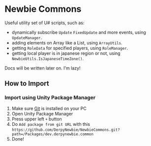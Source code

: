 ﻿# Newbie Commons

Useful utility set of U# scripts, such as:

- dynamically subscribe `Update` `FixedUpdate` and more events, using `UpdateManager`.
- adding elements on Array like a List, using `ArrayUtils`.
- getting `RoleData` for specified players, using `RoleManager`.
- getting local player is in japanese region or not, using `NewbieUtils.IsJapaneseTimeZone()`.

Docs will be written later on. I'm lazy!

## How to Import
### Import using Unity Package Manager
1. Make sure [Git](https://git-scm.com/) is installed on your PC
2. Open Unity Package Manager
3. Press upper left `+` button
4. Do `Add package from git URL` with this `https://github.com/DerpyNewbie/NewbieCommons.git?path=/Packages/dev.derpynewbie.common`
5. Done!
